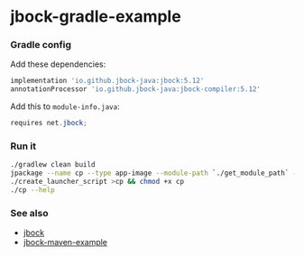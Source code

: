 # jbock-gradle-example

### Gradle config

Add these dependencies:

````groovy
implementation 'io.github.jbock-java:jbock:5.12'
annotationProcessor 'io.github.jbock-java:jbock-compiler:5.12'
````

Add this to `module-info.java`:

````java
requires net.jbock;
````

### Run it

````sh
./gradlew clean build
jpackage --name cp --type app-image --module-path `./get_module_path` --module jbock.gradle.example/net.jbock.cp.CopyFile --dest build/out
./create_launcher_script >cp && chmod +x cp
./cp --help
````


### See also

* [jbock](https://github.com/jbock-java/jbock)
* [jbock-maven-example](https://github.com/jbock-java/jbock-maven-example)

